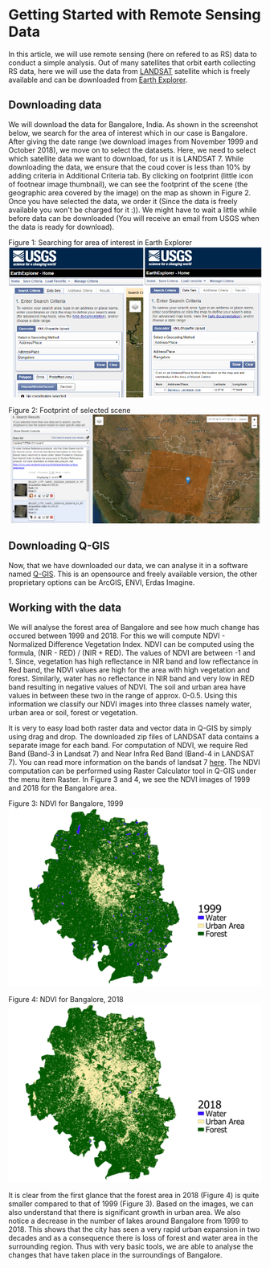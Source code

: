 # Getting Started with Remote Sensing Data

In this article, we will use remote sensing (here on refered to as RS) data to conduct a simple analysis. Out of many satellites that orbit earth collecting RS data, here we will use the data from [LANDSAT](https://landsat.gsfc.nasa.gov/landsat-8/) satellite which is freely available and can be downloaded from [Earth Explorer](https://earthexplorer.usgs.gov). 

## Downloading data
We will download the data for Bangalore, India. As shown in the screenshot below, we search for the area of interest which in our case is Bangalore. After giving the date range (we download images from November 1999 and October 2018), we move on to select the datasets. Here, we need to select which satellite data we want to download, for us it is LANDSAT 7. While downloading the data, we ensure that the coud cover is less than 10% by adding criteria in Additional Criteria tab. By clicking on footprint (little icon of footnear image thumbnail), we can see the footprint of the scene (the geographic area covered by the image) on the map as shown in Figure 2. Once you have selected the data, we order it (Since the data is freely available you won't be charged for it :)). We might have to wait a little while before data can be downloaded (You will receive an email from USGS when the data is ready for download). 

Figure 1: Searching for area of interest in Earth Explorer
<img src = "/screenshots/search_location.png">

Figure 2: Footprint of selected scene
<img src = "/screenshots/footprint.PNG">

## Downloading Q-GIS
Now, that we have downloaded our data, we can analyse it in a software named [Q-GIS](https://qgis.org/en/site/forusers/download.html). This is an opensource and freely available version, the other proprietary options can be ArcGIS, ENVI, Erdas Imagine.
 
## Working with the data
We will analyse the forest area of Bangalore and see how much change has occured between 1999 and 2018. For this we will compute NDVI - Normalized Difference Vegetation Index. NDVI can be computed using the formula, (NIR - RED) / (NIR + RED). The values of NDVI are between -1 and 1. Since, vegetation has high reflectance in NIR band and low reflectance in Red band, the NDVI values are high for the area with high vegetation and forest. Similarly, water has no reflectance in NIR band and very low in RED band resulting in negative values of NDVI. The soil and urban area have values in between these two in the range of approx. 0-0.5. Using this information we classify our NDVI images into three classes namely water, urban area or soil, forest or vegetation. 

It is very to easy load both raster data and vector data in Q-GIS by simply using drag and drop. The downloaded zip files of LANDSAT data contains a separate image for each band. For computation of NDVI, we require Red Band (Band-3 in Landsat 7) and Near Infra Red Band (Band-4 in LANDSAT 7). You can read more information on the bands of landsat 7 [here](https://www.usgs.gov/land-resources/nli/landsat/landsat-7?qt-science_support_page_related_con=0#qt-science_support_page_related_con). The NDVI computation can be performed using Raster Calculator tool in Q-GIS under the menu item Raster. In Figure 3 and 4, we see the NDVI images of 1999 and 2018 for the Bangalore area.


Figure 3: NDVI for Bangalore, 1999
<img src = "/screenshots/ndvi_1999.PNG">

Figure 4: NDVI for Bangalore, 2018
<img src = "/screenshots/ndvi_2018.PNG">

It is clear from the first glance that the forest area in 2018 (Figure 4) is quite smaller compared to that of 1999 (Figure 3). Based on the images, we can also understand that there is significant growth in urban area. We also notice a decrease in the number of lakes around Bangalore from 1999 to 2018. This shows that the city has seen a very rapid urban expansion in two decades and as a consequence there is loss of forest and water area in the surrounding region. 
Thus with very basic tools, we are able to analyse the changes that have taken place in the surroundings of Bangalore.
